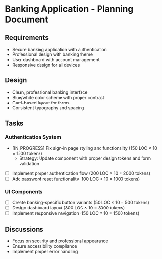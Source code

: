 
# Banking Application - Planning Document

## Requirements
- Secure banking application with authentication
- Professional design with banking theme
- User dashboard with account management
- Responsive design for all devices

## Design
- Clean, professional banking interface
- Blue/white color scheme with proper contrast
- Card-based layout for forms
- Consistent typography and spacing

## Tasks
### Authentication System
- [IN_PROGRESS] Fix sign-in page styling and functionality (150 LOC × 10 = 1500 tokens)
  - Strategy: Update component with proper design tokens and form validation
- [ ] Implement proper authentication flow (200 LOC × 10 = 2000 tokens)
- [ ] Add password reset functionality (100 LOC × 10 = 1000 tokens)

### UI Components
- [ ] Create banking-specific button variants (50 LOC × 10 = 500 tokens)
- [ ] Design dashboard layout (300 LOC × 10 = 3000 tokens)
- [ ] Implement responsive navigation (150 LOC × 10 = 1500 tokens)

## Discussions
- Focus on security and professional appearance
- Ensure accessibility compliance
- Implement proper error handling
